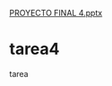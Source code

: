[PROYECTO FINAL 4.pptx](https://github.com/Rafaelll5656/tarea4/files/10147539/PROYECTO.FINAL.4.pptx)
# tarea4
tarea
